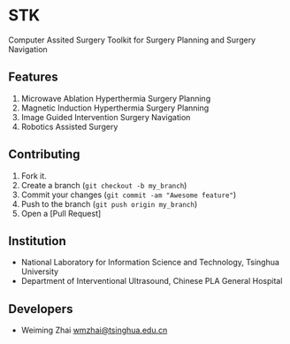 STK
===
Computer Assited Surgery Toolkit for Surgery Planning and Surgery Navigation


Features
------------

1. Microwave Ablation Hyperthermia Surgery Planning 
2. Magnetic Induction Hyperthermia Surgery Planning 
3. Image Guided Intervention Surgery Navigation
4. Robotics Assisted Surgery


Contributing
------------

1. Fork it.
2. Create a branch (`git checkout -b my_branch`)
3. Commit your changes (`git commit -am "Awesome feature"`)
4. Push to the branch (`git push origin my_branch`)
5. Open a [Pull Request]


Institution
------------
* National Laboratory for Information Science and Technology, Tsinghua University
* Department of Interventional Ultrasound, Chinese PLA General Hospital


Developers
------------
* Weiming Zhai  wmzhai@tsinghua.edu.cn
